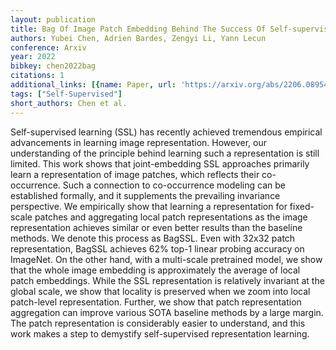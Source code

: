 ```yaml
---
layout: publication
title: Bag Of Image Patch Embedding Behind The Success Of Self-supervised Learning
authors: Yubei Chen, Adrien Bardes, Zengyi Li, Yann Lecun
conference: Arxiv
year: 2022
bibkey: chen2022bag
citations: 1
additional_links: [{name: Paper, url: 'https://arxiv.org/abs/2206.08954'}]
tags: ["Self-Supervised"]
short_authors: Chen et al.
---
```

Self-supervised learning (SSL) has recently achieved tremendous empirical
advancements in learning image representation. However, our understanding of
the principle behind learning such a representation is still limited. This work
shows that joint-embedding SSL approaches primarily learn a representation of
image patches, which reflects their co-occurrence. Such a connection to
co-occurrence modeling can be established formally, and it supplements the
prevailing invariance perspective. We empirically show that learning a
representation for fixed-scale patches and aggregating local patch
representations as the image representation achieves similar or even better
results than the baseline methods. We denote this process as BagSSL. Even with
32x32 patch representation, BagSSL achieves 62% top-1 linear probing accuracy
on ImageNet. On the other hand, with a multi-scale pretrained model, we show
that the whole image embedding is approximately the average of local patch
embeddings. While the SSL representation is relatively invariant at the global
scale, we show that locality is preserved when we zoom into local patch-level
representation. Further, we show that patch representation aggregation can
improve various SOTA baseline methods by a large margin. The patch
representation is considerably easier to understand, and this work makes a step
to demystify self-supervised representation learning.